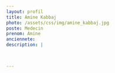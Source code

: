 ```yaml
---
layout: profil
title: Amine Kabbaj
photo: /assets/css/img/amine_kabbaj.jpg
poste: Medecin
prenom: Amine
anciennete: 
description: |


  
---
```

